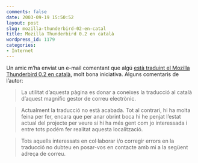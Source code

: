 ```yaml
---
comments: false
date: 2003-09-19 15:50:52
layout: post
slug: mozilla-thunderbird-02-en-catal
title: Mozilla Thunderbird 0.2 en català
wordpress_id: 1179
categories:
- Internet
---
```


Un amic m’ha enviat un e-mail comentant que algú [està traduint el Mozilla Thunderbird 0.2 en català](http://www.albert-horta.com/mozcat/), molt bona iniciativa. Alguns comentaris de l’autor: 





> 

> 
> La utilitat d’aquesta pàgina es donar a coneixes la traducció al català d’aquest magnific gestor de correu electr&ograve;nic.
> 
> 






> 

> 
> Actualment la traducció no està acabada. Tot al contrari, hi ha molta feina per fer, encara que per anar obrint boca hi he penjat l’estat actual del projecte per veure si hi ha més gent com jo interessada i entre tots podém fer realitat aquesta localització.
> 
> 






> 

> 
> Tots aquells interessats en col&middot;laborar i/o corregir errors en la traducció no dubteu en posar-vos en contacte amb mi a la següent adreça de correu.
> 
> 





 
